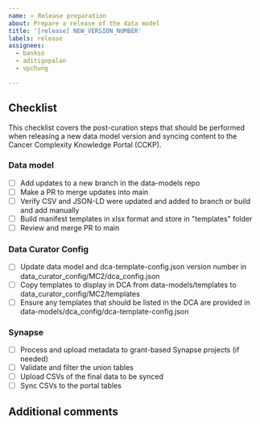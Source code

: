 ```yaml
---
name: ⭐ Release preparation
about: Prepare a release of the data model
title: '[release] NEW_VERSION_NUMBER'
labels: release
assignees: 
  - bankso
  - aditigopalan
  - vpchung

---
```


## Checklist
This checklist covers the post-curation steps that should be performed
when releasing a new data model version and syncing content to the Cancer
Complexity Knowledge Portal (CCKP).

### Data model
- [ ] Add updates to a new branch in the data-models repo
- [ ] Make a PR to merge updates into main
- [ ] Verify CSV and JSON-LD were updated and added to branch or build and add manually
- [ ] Build manifest templates in xlsx format and store in "templates" folder
- [ ] Review and merge PR to main

### Data Curator Config
- [ ] Update data model and dca-template-config.json version number in data_curator_config/MC2/dca_config.json
- [ ] Copy templates to display in DCA from data-models/templates to data_curator_config/MC2/templates
- [ ] Ensure any templates that should be listed in the DCA are provided in data-models/dca_config/dca-template-config.json

### Synapse
- [ ] Process and upload metadata to grant-based Synapse projects (if needed)
- [ ] Validate and filter the union tables
- [ ] Upload CSVs of the final data to be synced
- [ ] Sync CSVs to the portal tables
 
## Additional comments


